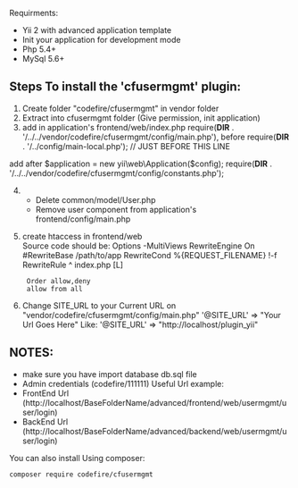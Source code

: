 Requirments:
* Yii 2 with advanced application template
* Init your application for development mode
* Php 5.4+
* MySql 5.6+

Steps To install the 'cfusermgmt' plugin:
-----------------------------------------------------------------------------------------
1. Create folder "codefire/cfusermgmt" in vendor folder
2. Extract into cfusermgmt folder (Give permission, init application)
3. add in application's frontend/web/index.php 
require(__DIR__ . '/../../vendor/codefire/cfusermgmt/config/main.php'),
before
require(__DIR__ . '/../config/main-local.php');   // JUST BEFORE THIS LINE


add after $application = new yii\web\Application($config);
require(__DIR__ . '/../../vendor/codefire/cfusermgmt/config/constants.php');

4.  - Delete common/model/User.php
    - Remove user component from application's frontend/config/main.php
    
5. create htaccess in frontend/web    
	Source code should be:
		<IfModule mod_rewrite.c>
			Options -MultiViews
			RewriteEngine On
			#RewriteBase /path/to/app
			RewriteCond %{REQUEST_FILENAME} !-f
			RewriteRule ^ index.php [L]
		</IfModule>

		Order allow,deny
		allow from all

6. Change SITE_URL to your Current URL on "vendor/codefire/cfusermgmt/config/main.php"
'@SITE_URL' => "Your Url Goes Here"
Like: 
'@SITE_URL' => "http://localhost/plugin_yii"

NOTES:
-----------------------------
* make sure you have import database db.sql file
* Admin credentials (codefire/111111)
Useful Url example:
* FrontEnd Url (http://localhost/BaseFolderName/advanced/frontend/web/usermgmt/user/login)
* BackEnd Url (http://localhost/BaseFolderName/advanced/backend/web/usermgmt/user/login)


You can also install Using composer:

	composer require codefire/cfusermgmt
